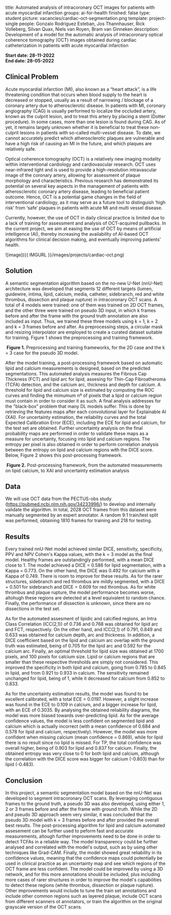 title: Automated analysis of intracoronary OCT images for patients with acute myocardial infarction 
groups: ai-for-health
finished: false
type: student
picture: vacancies/cardiac-oct-segmentation.png
template: project-single
people: Gonzalo Rodriguez Esteban, Jos Thannhauser, Rick Volleberg, Silvan Quax, Niels van Royen, Bram van Ginneken
description: Development of a model for the automatic analysis of intracoronary optical coherence tomography (OCT) images obtained during cardiac catheterization in patients with acute myocardial infarction 

 **Start date: 28-11-2022** <br>
 **End date: 28-05-2022**
 
## Clinical Problem
Acute myocardial infarction (MI), also known as a “heart attack”, is a life threatening condition that occurs when blood supply to the heart is decreased or stopped, usually as a result of narrowing / blockage of a coronary artery due to atherosclerotic disease. In patients with MI, coronary angiography (CAG) is usually performed to localize the occluded artery, known as the culprit lesion, and to treat this artery by placing a stent (Dotter procedure). In some cases, more than one lesion is found during CAG. As of yet, it remains largely unknown whether it is beneficial to treat these non-culprit lesions in patients with so-called multi-vessel disease. To date, we cannot accurately predict which atherosclerotic plaques are vulnerable and have a high risk of causing an MI in the future, and which plaques are relatively safe.

Optical coherence tomography (OCT) is a relatively new imaging modality within interventional cardiology and cardiovascular research. OCT uses near-infrared light and is used to provide a high-resolution intravascular image of the coronary artery, allowing for assessment of plaque morphology and characteristics. Previous research has demonstrated its potential on several key aspects in the management of patients with atherosclerotic coronary artery disease, leading to beneficial patient outcome. Hence, OCT is a potential game changes in the field of interventional cardiology, as it may serve as a future tool to distinguish ‘high risk’ from ‘safe’ plaques in patients with acute MI and multi vessel disease.

Currently, however, the use of OCT in daily clinical practice is limited due to a lack of training for assessment and analysis of OCT-acquired pullbacks. In the current project, we aim at easing the use of OCT by means of artificial intelligence (AI), thereby increasing the availability of AI-based OCT algorithms for clinical decision making, and eventually improving patients’ health.

![image]({{ IMGURL }}/images/projects/cardiac-oct.png)

## Solution

A semantic segmentation algorithm based on the no-new U-Net (nnU-Net) architecture was developed that segments 12 different targets (lumen, guidewire, intima, lipid, calcium, media, catheter, sidebranch, red and white thrombus, dissection and plaque rupture) in intracoronary OCT scans. A total of 4 models were trained: one of them was trained on 2D OCT frames, and the other three were trained on pseudo 3D input, in which k frames before and after the frame with the ground truth annotation are also included as input. Thus, we trained these three models using k = 1, k = 2 and k = 3 frames before and after. As preprocessing steps, a circular mask and resizing interpolator are employed to create a curated dataset suitable for training. Figure 1 shows the preprocessing and training framework.

<p>
    <img src="/images/projects/nnunet_framework_cardiac_oct.png" alt>
    <span style="font-style: normal;">
        <strong>Figure 1.</strong> Preprocessing and training frameworks, for the 2D case and the k = 3 case for the pseudo 3D model.
    </span>
</p>


After the model training, a post-processing framework based on automatic lipid and calcium measurements is designed, based on the predicted segmentations. This automated analysis measures the Fibrous Cap Thickness (FCT) and lipid arc for lipid, assesing for Thin-Cap Fibroatheroma (TCFA) detection, and the calcium arc, thickness and depth for calcium. A threshold for lipid and calcium size is estimated by computing the ROC curves and finding the mimumum nº of pixels that a lipid or calcium region must contain in order to consider it as such. A final analysis addresses for the "black-box" problem that many DL models suffer. This is done by retrieving the features maps after each convolutional layer for Explainable AI (XAI). For uncertainty estimation, the reliability curves and the total Expected Calibration Error (ECE), including the ECE for lipid and calcium, for the test set are obtained. Further uncertainty analysis on the final probability maps are performed in order to validate these maps as a measure for uncertainty, focusing into lipid and calcium regions. The entropy per pixel is also obtained in order to perform correlation analysis between the entropy on lipid and calcium regions with the DICE score. Below, Figure 2 shows this post-processing framework.

<p>
    <img src="/images/projects/oct_post_proc_framework.png" alt>
    <span style="font-style: normal;">
        <strong>Figure 2.</strong> Post-processing framework, from the automated measurements on lipid calcium, to XAI and uncertainty estimation analysis
    </span>
</p>

## Data

We will use OCT data from the PECTUS-obs study (https://pubmed.ncbi.nlm.nih.gov/34233996/) to develop and internally validate the algorithm. In total, 2028 OCT frames from this dataset were manually segmented by an expert annotator. A random 9:1 train/test split was performed, obtaining 1810 frames for training and 218 for testing. 

## Results

Every trained nnU-Net model achieved similar DICE, sensitivity, specificity, PPV and NPV Cohen's Kappa values, with the k = 3 model as the final model. Healthy frames are outstandingly performed, with a mean DICE close to 1. The model achieved a DICE = 0.586 for lipid segmentation, with a Kappa = 0.773. On the other hand, the DICE was 0.492 for calcium with a Kappa of 0.749. There is room to improve for these results. As for the rarer structures, sidebranch and red thrombus are mildly segmented, with a DICE = 0.501 for sidebranch and DICE = 0.609 for red thrombus. As for white thrombus and plaque rupture, the model performance becomes worse, altohugh these regions are detected at a level equivalent to random chance. Finally, the performance of dissection is unknown, since there are no dissections in the test set. 

As for the automated assesment of lipidic and calcified regions, an Intra Class Correlation (ICC(2,1)) of 0.736 and 0.768 was obtained for lipid arc and FCT, respectively. On the other hand, and ICC(2,1) of 0.791, 0.849 and 0.633 was obtained for calcium depth, arc and thickness. In addition, a DICE coefficient based on the lipid and calcium arc overlap with the ground truth was estimated, being of 0.705 for the lipid arc and 0.592 for the calcium arc. Finally, an optimal threshold for lipid size was obtained at 1700 pixels, and 100 pixels for calcium size. Lipid or calcium regions that are smaller than these respective thresholds are simply not considered. This improved the specificity in both lipid and calcium, going from 0.785 to 0.845 in lipid, and from 0.921 to 0.933 in calcium. The sensitivity remained unchanged for lipid, being of 1, while it decreased for calcium from  0.852 to 0.833.

As for the uncertainty estimation results, the model was found to be excellent calibrated, with a total ECE = 0.0197. However, a slight increase was found in the ECE to 0.109 in calcium, and a bigger increase for lipid, with an ECE of 0.3035. By analysing the obtained reliability diagrams, the model was more biased towards over-predicting lipid. As for the average confidence values, the model is less confident on segmented lipid and calcium which is actually incorrect (with a mean confidence of 0.684 and 0.578 for lipid and calcium, respectively). However, the model was more confident when missing calcium (mean confidence = 0.869), while for lipid there is no result since no lipid is missed. For TP, the total confidence was overall higher, being of 0.903 for lipid and 0.837 for calcium. Finally, the obtained entropy was very close to 0 for both lipid and calcium, although the correlation with the DICE score was bigger for calcium (-0.803) than for lipid (-0.483).

## Conclusion

In this project, a semantic segmentation model based on the nnU-Net was developed to segment intracoronary OCT scans. By leveraging contiguous frames to the ground truth, a pseudo 3D was also developed, using either 1, 2 or 3 frames before and after the frame with ground truth. While the 2D and pseudo 3D approach seem very similar, it was concluded that the pseudo 3D model with k = 3 frames before and after provided the overall best results. The post-processing algorithm for lipid and calcium automated assesement can be further used to peform fast and accurate measurements, altough further improvements need to be done in order to detect TCFAs in a reliable way. The model transparency could be further analysed and correlated with the model's output, such as by using other techniques like Grad-CAM. Finally, the model showed great reliability in its confidence values, meaning that the confidence maps could potentially be used in clinical practice as an uncertainty map and see which regions of the OCT frame are less confident. The model could be improved by using a 3D network, and for this more annotations should be included, plus including more cases of rarer structures in order to improve the model's capabilities to detect these regions (white thrombus, dissection or plaque rupture). Other improvements would include to tune the train set annotations and include other common regions such as layered plaque, include OCT scans from different scanners ot annotators, or train the algorithm on the original grayscale version of the OCT scans.
